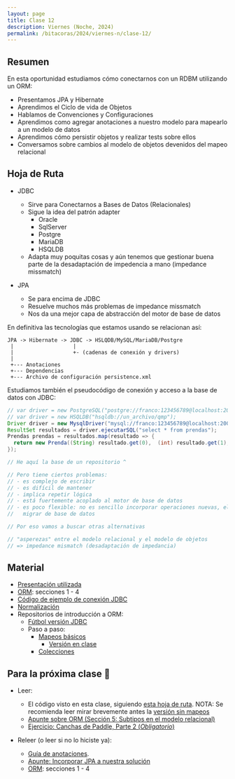```yaml
---
layout: page
title: Clase 12
description: Viernes (Noche, 2024)
permalink: /bitacoras/2024/viernes-n/clase-12/
---
```



## Resumen

En esta oportunidad estudiamos cómo conectarnos con un RDBM utilizando un ORM:

- Presentamos JPA y Hibernate
- Aprendimos el Ciclo de vida de Objetos
- Hablamos de Convenciones y Configuraciones
- Aprendimos como agregar anotaciones a nuestro modelo para mapearlo a un modelo de datos
- Aprendimos cómo persistir objetos y realizar tests sobre ellos
- Conversamos sobre cambios al modelo de objetos devenidos del mapeo relacional

## Hoja de Ruta

- JDBC
  - Sirve para Conectarnos a Bases de Datos (Relacionales)
  - Sigue la idea del patrón adapter
    - Oracle
    - SqlServer
    - Postgre
    - MariaDB
    - HSQLDB
  - Adapta muy poquitas cosas y aún tenemos que gestionar buena parte de la desadaptación de impedencia a mano (impedance missmatch)

- JPA
  - Se para encima de JDBC
  - Resuelve muchos más problemas de impedance missmatch
  - Nos da una mejor capa de abstracción del motor de base de datos

En definitiva las tecnologías que estamos usando se relacionan así:

```
JPA -> Hibernate -> JDBC -> HSLQDB/MySQL/MariaDB/Postgre
 |                   |
 |                   +- (cadenas de conexión y drivers)
 |
 +--- Anotaciones
 +--- Dependencias
 +--- Archivo de configuración persistence.xml
```
Estudiamos también el pseudocódigo de conexión y acceso a la base de datos con JDBC:

```java
// var driver = new PostgreSQL("postgre://franco:123456789@localhost:2000/qmp");
// var driver = new HSQLDB("hsqldb://un_archivo/qmp");
Driver driver = new MysqlDriver("mysql://franco:123456789@localhost:2000/qmp");
ResultSet resultados = driver.ejecutarSQL("select * from prendas");
Prendas prendas = resultados.map(resultado => {
  return new Prenda((String) resultado.get(0),  (int) resultado.get(1), ...);
});

// He aquí la base de un repositorio ^

// Pero tiene ciertos problemas:
// - es complejo de escribir
// - es difícil de mantener
// - implica repetir lógica
// - está fuertemente acoplado al motor de base de datos
// - es poco flexible: no es sencillo incorporar operaciones nuevas, elementos nuevos del domino
//   migrar de base de datos

// Por eso vamos a buscar otras alternativas

// "asperezas" entre el modelo relacional y el modelo de objetos
// => impedance mismatch (desadaptación de impedancia)
```

## Material

- [Presentación utilizada](https://docs.google.com/presentation/d/1nXNCzT81aPQgFpFG1ZpizeA92InrEi8Wsg5moYii4CY/edit#slide=id.g35f391192_00)
- [ORM](https://docs.google.com/document/d/1YLmp9vMnSzKg2emt3Bx564Tf1CLalShPc98Z8nCoi7s/edit): secciones 1 - 4
- [Código de ejemplo de conexión JDBC](https://gist.github.com/flbulgarelli/f2219952bcacb33ea35a71a4e5478399)
- [Normalización](https://docs.google.com/document/d/1Jil-3oiveXDtY1iKBCof7jE9ooRFJ-f1KjcXgaGk6F0/edit#heading=h.aa3gqw2dds4m)
- Repositorios de introducción a ORM:
   - [Fútbol versión JDBC](https://github.com/dds-utn/eg-equipos-futbol-jdbc-java)
   - Paso a paso:
      - [Mapeos básicos](https://github.com/dds-utn/jpa-proof-of-concept-template/blob/futbol/README.md)
         - [Versión en clase](https://github.com/dds-utn/jpa-proof-of-concept-template/tree/futbol-en-clase-2024)
      - [Colecciones](https://github.com/dds-utn/jpa-proof-of-concept-template/blob/futbol-extendido/README.md#parte-2-extensiones)


## Para la próxima clase 📅

- Leer:
  - El código visto en esta clase, siguiendo [esta hoja de ruta](https://github.com/dds-utn/jpa-proof-of-concept-template/blob/futbol/README.md). NOTA: Se recomienda leer mirar brevemente antes la [versión sin mapeos](https://github.com/dds-utn/jpa-proof-of-concept-template/tree/futbol-sin-mapeos)
   - [Apunte sobre ORM (Sección 5: Subtipos en el modelo relacional)](https://docs.google.com/document/d/1YLmp9vMnSzKg2emt3Bx564Tf1CLalShPc98Z8nCoi7s)
   - [Ejercicio: Canchas de Paddle, Parte 2 (_Obligatorio_)](https://docs.google.com/document/d/1UpZX9jNuptO9fTHf-945gjelpDc4e7o-jV3GYHA3k80)

- Releer (o leer si no lo hiciste ya):
  - [Guía de anotaciones](https://docs.google.com/document/d/1jWtehhVCFYECKvpdcCxnEgWZFCv2fR2WPyUJSoiX3II/edit#heading=h.r09lefmcufkn).
  - [Apunte: Incorporar JPA a nuestra solución](https://docs.google.com/document/d/1dYvrVLRbFE9qwuKj5biz9oRBaRzj-K6ujIKOXNan02s/edit?ts=57e1f2b8#heading=h.kkyach7i1h8n)
  - [ORM](https://docs.google.com/document/d/1YLmp9vMnSzKg2emt3Bx564Tf1CLalShPc98Z8nCoi7s/edit): secciones 1 - 4
